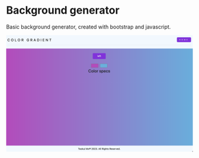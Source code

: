 # Background generator

Basic background generator, created with bootstrap and javascript.

<img src="background.png">